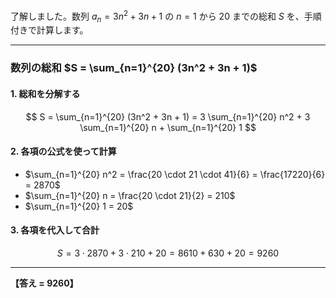 了解しました。数列 $a_n = 3n^2 + 3n + 1$ の $n = 1$ から $20$ までの総和 $S$ を、手順付きで計算します。

---

### 数列の総和 $S = \sum_{n=1}^{20} (3n^2 + 3n + 1)$

#### **1. 総和を分解する**

$$
S = \sum_{n=1}^{20} (3n^2 + 3n + 1) = 3 \sum_{n=1}^{20} n^2 + 3 \sum_{n=1}^{20} n + \sum_{n=1}^{20} 1
$$

#### **2. 各項の公式を使って計算**

* $\sum_{n=1}^{20} n^2 = \frac{20 \cdot 21 \cdot 41}{6} = \frac{17220}{6} = 2870$
* $\sum_{n=1}^{20} n = \frac{20 \cdot 21}{2} = 210$
* $\sum_{n=1}^{20} 1 = 20$

#### **3. 各項を代入して合計**

$$
S = 3 \cdot 2870 + 3 \cdot 210 + 20 = 8610 + 630 + 20 = 9260
$$

---

**【答え = 9260】**
